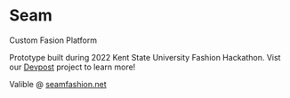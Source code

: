 # Seam
Custom Fasion Platform

Prototype built during 2022 Kent State University Fashion Hackathon. Vist our [Devpost](https://devpost.com/software/seam-8ld2ov?ref_content=my-projects-tab&ref_feature=my_projects) project to learn more!

Valible @ [seamfashion.net](https://seam-3y7pg5pi7a-ue.a.run.app/)
